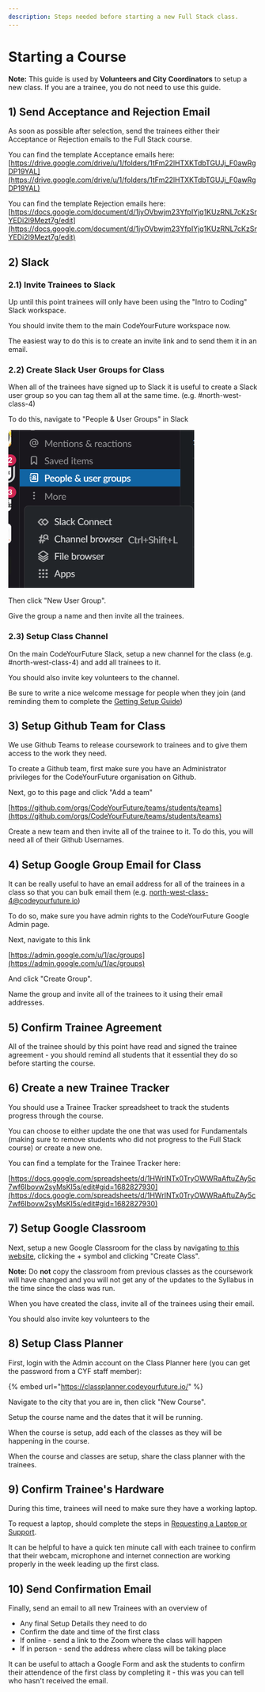 ```yaml
---
description: Steps needed before starting a new Full Stack class.
---
```


# Starting a Course

**Note:** This guide is used by **Volunteers and City Coordinators** to setup a new class. If you are a trainee, you do not need to use this guide.

## 1) Send Acceptance and Rejection Email

As soon as possible after selection, send the trainees either their Acceptance or Rejection emails to the Full Stack course.

You can find the template Acceptance emails here: [https://drive.google.com/drive/u/1/folders/1tFm22lHTXKTdbTGUJj_F0awRgDP19YAL](https://drive.google.com/drive/u/1/folders/1tFm22lHTXKTdbTGUJj_F0awRgDP19YAL)

You can find the template Rejection emails here: [https://docs.google.com/document/d/1jyOVbwjm23YfpIYjq1KUzRNL7cKzSrYEDi2I9Mezt7g/edit](https://docs.google.com/document/d/1jyOVbwjm23YfpIYjq1KUzRNL7cKzSrYEDi2I9Mezt7g/edit)

## 2) Slack

### 2.1) Invite Trainees to Slack

Up until this point trainees will only have been using the "Intro to Coding" Slack workspace.

You should invite them to the main CodeYourFuture workspace now.

The easiest way to do this is to create an invite link and to send them it in an email.

### 2.2) Create Slack User Groups for Class

When all of the trainees have signed up to Slack it is useful to create a Slack user group so you can tag them all at the same time. (e.g. #north-west-class-4)

To do this, navigate to "People & User Groups" in Slack

![](<../../.gitbook/assets/image (1).png>)

Then click "New User Group".

Give the group a name and then invite all the trainees.

### 2.3) Setup Class Channel

On the main CodeYourFuture Slack, setup a new channel for the class (e.g. #north-west-class-4) and add all trainees to it.

You should also invite key volunteers to the channel.

Be sure to write a nice welcome message for people when they join (and reminding them to complete the [Getting Setup Guide](getting-setup.md))

## 3) Setup Github Team for Class

We use Github Teams to release coursework to trainees and to give them access to the work they need.

To create a Github team, first make sure you have an Administrator privileges for the CodeYourFuture organisation on Github.

Next, go to this page and click "Add a team"

[https://github.com/orgs/CodeYourFuture/teams/students/teams](https://github.com/orgs/CodeYourFuture/teams/students/teams)

Create a new team and then invite all of the trainee to it. To do this, you will need all of their Github Usernames.

## 4) Setup Google Group Email for Class

It can be really useful to have an email address for all of the trainees in a class so that you can bulk email them (e.g. north-west-class-4@codeyourfuture.io)

To do so, make sure you have admin rights to the CodeYourFuture Google Admin page.

Next, navigate to this link

[https://admin.google.com/u/1/ac/groups](https://admin.google.com/u/1/ac/groups)

And click "Create Group".

Name the group and invite all of the trainees to it using their email addresses.

## 5) Confirm Trainee Agreement

All of the trainee should by this point have read and signed the trainee agreement - you should remind all students that it essential they do so before starting the course.

## 6) Create a new Trainee Tracker

You should use a Trainee Tracker spreadsheet to track the students progress through the course.

You can choose to either update the one that was used for Fundamentals (making sure to remove students who did not progress to the Full Stack course) or create a new one.

You can find a template for the Trainee Tracker here:

[https://docs.google.com/spreadsheets/d/1HWrINTx0TryOWWRaAftuZAy5c7wf6Ibovw2syMsKI5s/edit#gid=1682827930](https://docs.google.com/spreadsheets/d/1HWrINTx0TryOWWRaAftuZAy5c7wf6Ibovw2syMsKI5s/edit#gid=1682827930)

## 7) Setup Google Classroom

Next, setup a new Google Classroom for the class by navigating [to this website](https://classroom.google.com), clicking the + symbol and clicking "Create Class".

**Note:** Do **not** copy the classroom from previous classes as the coursework will have changed and you will not get any of the updates to the Syllabus in the time since the class was run.

When you have created the class, invite all of the trainees using their email.

You should also invite key volunteers to the

## 8) Setup Class Planner

First, login with the Admin account on the Class Planner here (you can get the password from a CYF staff member):

{% embed url="https://classplanner.codeyourfuture.io/" %}

Navigate to the city that you are in, then click "New Course".

Setup the course name and the dates that it will be running.

When the course is setup, add each of the classes as they will be happening in the course.

When the course and classes are setup, share the class planner with the trainees.

## 9) Confirm Trainee's Hardware

During this time, trainees will need to make sure they have a working laptop.

To request a laptop, should complete the steps in [Requesting a Laptop or Support](laptops/requesting-a-laptop-or-support.md).

It can be helpful to have a quick ten minute call with each trainee to confirm that their webcam, microphone and internet connection are working properly in the week leading up the first class.

## 10) Send Confirmation Email

Finally, send an email to all new Trainees with an overview of

* Any final Setup Details they need to do
* Confirm the date and time of the first class
* If online - send a link to the Zoom where the class will happen
* If in person - send the address where class will be taking place

It can be useful to attach a Google Form and ask the students to confirm their attendence of the first class by completing it - this was you can tell who hasn't received the email.
